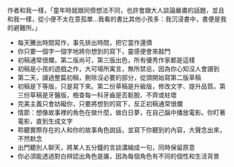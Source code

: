 作者和我一樣，「童年時就跟同儕想法不同，也許會跟大人談論嚴肅的話題，並且和我一樣，從小便不太在意孤單...我看的書比其他小孩多：我沉浸書中，書便是我的避難所。」

- 每天騰出時間寫作，事先排出時間，把它當作還債
- 你只要一個字一個字地將你想到的寫下，靈感便會來敲門
- 初稿通常很爛，第二版尚可，第三版出色，所有優秀作家都是這樣
- 初稿是小孩的遊戲之作，大可場所寓言，無所禁忌，因為你心知沒人會讀到
- 第二天，讀過整篇初稿，刪除沒必要的部分，從頭開始寫第二版草稿
- 初稿是下等版，只是寫下來。第二份草稿是升級版，修改文字、提升品質。第三份草稿是牙醫版，檢查每一科牙齒是否鬆脫、不齊或蛀壞
- 完美主義只會妨礙你，只要將想到的寫下，反正初稿通常很爛
- 情節：想像故事裡的角色在做什麼，做白日夢，在自己腦中播放電影。你盯著電影，直到生成文字
- 聆聽實際存在的人和你的故事角色說話，並寫下你聽到的內容，大聲念出來，不然默念
- 出門聽別人聊天，將某人五分鐘的言談濃縮成一句，同時保留原意
- 你必須能透過對白辨認出角色是誰，因為每個角色有不同的個性和生活背景
